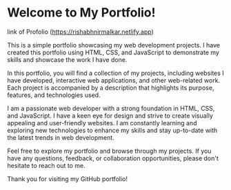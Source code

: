 # Welcome to My Portfolio!

link of Profolio (https://rishabhnirmalkar.netlify.app)

This is a simple portfolio showcasing my web development projects. I have created this portfolio using HTML, CSS, and JavaScript to demonstrate my skills and showcase the work I have done.

In this portfolio, you will find a collection of my projects, including websites I have developed, interactive web applications, and other web-related work. Each project is accompanied by a description that highlights its purpose, features, and technologies used.

I am a passionate web developer with a strong foundation in HTML, CSS, and JavaScript. I have a keen eye for design and strive to create visually appealing and user-friendly websites. I am constantly learning and exploring new technologies to enhance my skills and stay up-to-date with the latest trends in web development.

Feel free to explore my portfolio and browse through my projects. If you have any questions, feedback, or collaboration opportunities, please don't hesitate to reach out to me.

Thank you for visiting my GitHub portfolio!
